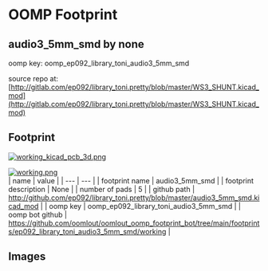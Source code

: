 # OOMP Footprint  
## audio3_5mm_smd  by none  
  
oomp key: oomp_ep092_library_toni_audio3_5mm_smd  
  
source repo at: [http://gitlab.com/ep092/library_toni.pretty/blob/master/WS3_SHUNT.kicad_mod](http://gitlab.com/ep092/library_toni.pretty/blob/master/WS3_SHUNT.kicad_mod)  
## Footprint  
  
[![working_kicad_pcb_3d.png](working_kicad_pcb_3d_600.png)](working_kicad_pcb_3d.png)  
  
[![working.png](working_600.png)](working.png)  
| name | value | 
| --- | --- | 
| footprint name | audio3_5mm_smd | 
| footprint description | None | 
| number of pads | 5 | 
| github path | http://github.com/ep092/library_toni.pretty/blob/master/audio3_5mm_smd.kicad_mod | 
| oomp key | oomp_ep092_library_toni_audio3_5mm_smd | 
| oomp bot github | https://github.com/oomlout/oomlout_oomp_footprint_bot/tree/main/footprints/ep092_library_toni_audio3_5mm_smd/working | 
## Images  
